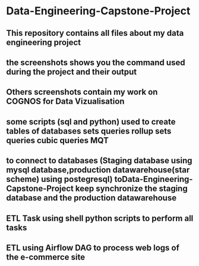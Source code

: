 # Data-Engineering-Capstone-Project

## This repository contains all files about my data engineering project
## the screenshots shows you the command used during the project and their output
## Others screenshots contain my work on COGNOS for Data Vizualisation
## some scripts (sql and python) used to create tables of databases sets queries rollup sets queries cubic queries MQT  
## to connect to databases (Staging database using mysql database,production datawarehouse(star scheme) using postegresql) toData-Engineering-Capstone-Project keep synchronize the staging database and the production datawarehouse 
## ETL Task using shell python scripts to perform all tasks
## ETL using Airflow DAG to process web logs of the e-commerce site 


